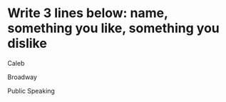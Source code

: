 # Write 3 lines below: name, something you like, something you dislike
Caleb

Broadway

Public Speaking